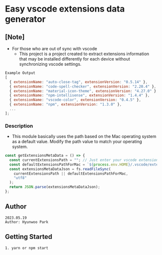 # Easy vscode extensions data generator

## [Note]

- For those who are out of sync with vscode
  - This project is a project created to extract extensions information that may be installed differently for each device without synchronizing vscode settings.

```javascript
Example Output
[
  { extensionName: "auto-close-tag", extensionVersion: "0.5.14" },
  { extensionName: "code-spell-checker", extensionVersion: "2.20.4" },
  { extensionName: "material-icon-theme", extensionVersion: "4.27.0" },
  { extensionName: "npm-intellisense", extensionVersion: "1.4.4" },
  { extensionName: "vscode-color", extensionVersion: "0.4.5" },
  { extensionName: "npm", extensionVersion: "1.3.0" },
  ...
];
```

### Description

- This module basically uses the path based on the Mac operating system as a default value. Modify the path value to match your operating system.

```javascript
const getExtensionsMetaData = () => {
  const currentExtensionsPath = ""; // Just enter your vscode extensions.json path here.
  const defaultExtensionsPathForMac = `${process.env.HOME}/.vscode/extensions/extensions.json`;
  const extensionsMetaDataJson = fs.readFileSync(
    currentExtensionsPath || defaultExtensionsPathForMac,
    "utf8"
  );
  return JSON.parse(extensionsMetaDataJson);
};
```

## Author

```
2023.05.19
Author: Hyunwoo Park
```

## Getting Started

```
1. yarn or npm start
```

#
